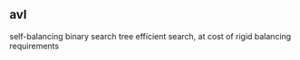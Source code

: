 ## avl

self-balancing binary search tree
efficient search, at cost of rigid balancing requirements

